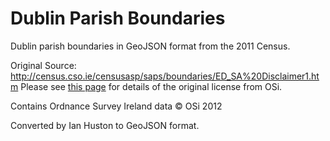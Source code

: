 # Dublin Parish Boundaries

Dublin parish boundaries in GeoJSON format from the 2011 Census.

Original Source: http://census.cso.ie/censusasp/saps/boundaries/ED_SA%20Disclaimer1.htm
Please see [this page](http://census.cso.ie/censusasp/saps/boundaries/ED_SA%20Disclaimer1.htm) for details of the original license from OSi.

Contains Ordnance Survey Ireland data © OSi 2012

Converted by Ian Huston to GeoJSON format.
